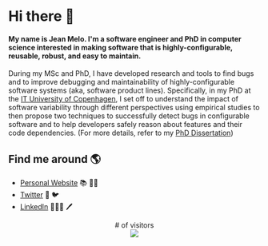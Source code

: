 # Hi there 👋

#### My name is Jean Melo. I'm a software engineer and PhD in computer science interested in making software that is highly-configurable, reusable, robust, and easy to maintain.

During my MSc and PhD, I have developed research and tools to find bugs and to improve debugging and maintainability of highly-configurable software systems (aka, software product lines). Specifically, in my PhD at the <a href="https://en.itu.dk/" target="blank">IT University of Copenhagen</a>, I set off to understand the impact of software variability through different perspectives using empirical studies to then propose two techniques to successfully detect bugs in configurable software and to help developers safely reason about features and their code dependencies. (For more details, refer to my <a href="https://jccmelo.com/public/resources/phd-thesis_jean-melo.pdf" target="blank">PhD Dissertation</a>)

<!-- At present, I've been working in a microservices-based platform -->

## Find me around 🌎

- [Personal Website](https://jccmelo.com) 📚 ✍🏻
- [Twitter](https://twitter.com/jccmelo) 📃 🐦
- [LinkedIn](https://www.linkedin.com/in/jccmelo) 👨🏻‍🎓 🖊️

<p align="center"> 
  # of visitors<br>
  <img src="https://profile-counter.glitch.me/jccmelo/count.svg" />
</p>

<!--
**jccmelo/jccmelo** is a ✨ _special_ ✨ repository because its `README.md` (this file) appears on your GitHub profile.

Here are some ideas to get you started:

- 🔭 I’m currently working on ...
- 🌱 I’m currently learning ...
- 👯 I’m looking to collaborate on ...
- 🤔 I’m looking for help with ...
- 💬 Ask me about ...
- 📫 How to reach me: ...
- 😄 Pronouns: ...
- ⚡ Fun fact: ...
-->
